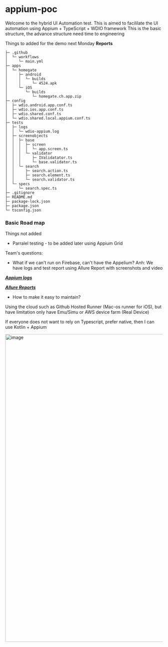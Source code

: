# appium-poc
Welcome to the hybrid UI Automation test. This is aimed to facililate the UI automation using Appium + TypeScript + WDIO framework
This is the basic structure, the advance structure need time to engineering

Things to added for the demo next Monday **Reports**



```
├─ .github
│  └─ workflows
│     └─ main.yml
├─ apps
│  └─ homegate
│     ├─ android
│     │  └─ builds
│     │     └─ 4524.apk
│     └─ iOS
│        └─ builds
│           └─ homegate.ch.app.zip
├─ config
│  ├─ wdio.android.app.conf.ts
│  ├─ wdio.ios.app.conf.ts
│  ├─ wdio.shared.conf.ts
│  └─ wdio.shared.local.appium.conf.ts
├─ tests
│  ├─ logs
│  │  └─ wdio-appium.log
│  ├─ screenobjects
│  │  ├─ base
│  │  │  ├─ screen
│  │  │  │  └─ app.screen.ts
│  │  │  └─ validator
│  │  │     ├─ IValidatator.ts
│  │  │     └─ base.validator.ts
│  │  └─ search
│  │     ├─ search.action.ts
│  │     ├─ search.element.ts
│  │     └─ search.validator.ts
│  └─ specs
│     └─ search.spec.ts
├─ .gitignore
├─ README.md
├─ package-lock.json
├─ package.json
└─ tsconfig.json
```
### Basic Road map

Things not added
- Parralel testing - to be added later using Appium Grid


Team's questions:
- What if we can't run on Firebase, can't have the Appelium? Anh: We have logs and test report using Allure Report with screenshots and video

***[Appium logs](https://github.com/anhnvg/appium-poc/actions/runs/3341502801)***

***[Allure Reports](https://docs.qameta.io/allure-report/)***

- How to make it easy to maintain?

Using the cloud such as Github Hosted Runner (Mac-os runner for iOS), but have limitation only have Emu/Simu or AWS device farm (Real Device)

If everyone does not want to rely on Typescript, prefer native, then I can use Kotlin + Appium

<img width="984" alt="image" src="https://user-images.githubusercontent.com/101088921/198966629-58b5b36c-4afb-4860-a6cd-0c72cb2b7eef.png">
